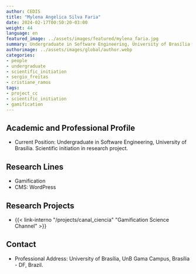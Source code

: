 ```yaml
---
author: CEDIS
title: "Mylena Angelica Silva Faria"
date: 2024-02-17T00:50:20-03:00
weight: 44
language: en
featured_image: ../assets/images/featured/mylena_faria.jpg
summary: Undergraduate in Software Engineering, University of Brasília
authorimage: ../assets/images/global/author.webp
categories: 
- people
- undergraduate
- scientific_initiation
- sergio_freitas
- cristiane_ramos
tags: 
- project_cc
- scientific_initiation
- gamification
---
```

## Academic and Professional Profile
- Current Position: Undergraduate in Software Engineering, University of Brasília. Scientific initiation in research project.

## Research Lines
- Gamification
- CMS: WordPress

## Research Projects
- {{< link-interno "/projects/canal_ciencia" "Gamification Science Channel" >}}

## Contact
- Professional Address: University of Brasília, UnB Gama Campus, Brasília - DF, Brazil.
